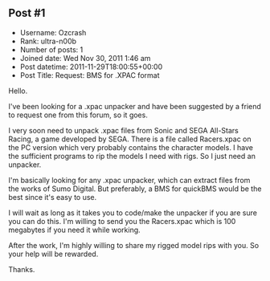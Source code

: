 ## Post #1
- Username: Ozcrash
- Rank: ultra-n00b
- Number of posts: 1
- Joined date: Wed Nov 30, 2011 1:46 am
- Post datetime: 2011-11-29T18:00:55+00:00
- Post Title: Request: BMS for .XPAC format

Hello.

I've been looking for a .xpac unpacker and have been suggested by a friend to request one from this forum, so it goes.

I very soon need to unpack .xpac files from Sonic and SEGA All-Stars Racing, a game developed by SEGA. There is a file called Racers.xpac on the PC version which very probably contains the character models. I have the sufficient programs to rip the models I need with rigs. So I just need an unpacker.

I'm basically looking for any .xpac unpacker, which can extract files from the works of Sumo Digital. But preferably, a BMS for quickBMS would be the best since it's easy to use.

I will wait as long as it takes you to code/make the unpacker if you are sure you can do this.
I'm willing to send you the Racers.xpac which is 100 megabytes if you need it while working.

After the work, I'm highly willing to share my rigged model rips with you. So your help will be rewarded.

Thanks.
